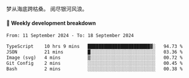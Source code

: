梦从海底跨枯桑。
阅尽银河风浪。


#### 📝 Weekly development breakdown

<!--START_SECTION:waka-->

```txt
From: 11 September 2024 - To: 18 September 2024

TypeScript    10 hrs 9 mins   ███████████████████████▓░   94.73 %
JSON          21 mins         █░░░░░░░░░░░░░░░░░░░░░░░░   03.36 %
Image (svg)   4 mins          ▒░░░░░░░░░░░░░░░░░░░░░░░░   00.72 %
Git Config    2 mins          ░░░░░░░░░░░░░░░░░░░░░░░░░   00.45 %
Bash          2 mins          ░░░░░░░░░░░░░░░░░░░░░░░░░   00.38 %
```

<!--END_SECTION:waka-->



